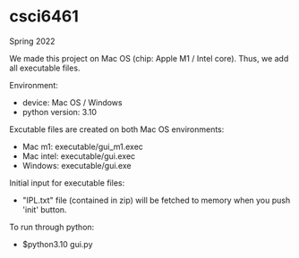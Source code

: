 # csci6461
Spring 2022

We made this project on Mac OS (chip: Apple M1 / Intel core). Thus, we add all executable files.

Environment:
  - device: Mac OS / Windows
  - python version: 3.10

Excutable files are created on both Mac OS environments:
  - Mac m1: executable/gui_m1.exec
  - Mac intel: executable/gui.exec
  - Windows: executable/gui.exe

Initial input for executable files:
  - "IPL.txt" file (contained in zip) will be fetched to memory when you push 'init' button.

To run through python:
  - $python3.10 gui.py
